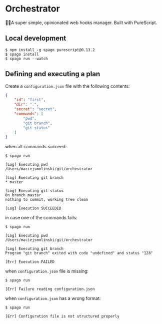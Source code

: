 # Orchestrator

🤹‍♂️A super simple, opinionated web hooks manager. Built with PureScript.

## Local development

```shell
$ npm install -g spago purescript@0.13.2
$ spago install
$ spago run --watch
```


## Defining and executing a plan

Create a `configuration.json` file with the following contents:

```json
{
    "id": "first",
    "dir": ".",
    "secret": "secret",
    "commands": [
        "pwd",
        "git branch",
        "git status"
    ]
}

```

when all commands succeed:

```shell
$ spago run

[Log] Executing pwd
/Users/maciejsmolinski/git/orchestrator

[Log] Executing git branch
* master

[Log] Executing git status
On branch master
nothing to commit, working tree clean

[Log] Execution SUCCEEDED
```


in case one of the commands fails:

```shell
$ spago run

[Log] Executing pwd
/Users/maciejsmolinski/git/orchestrator

[Log] Executing git branch
Program "git branch" exited with code "undefined" and status "128"

[Err] Execution FAILED
```

when `configuration.json` file is missing:

```shell
$ spago run

[Err] Failure reading configuration.json
```

when `configuration.json` has a wrong format:

```shell
$ spago run

[Err] Configuration file is not structured properly
```
